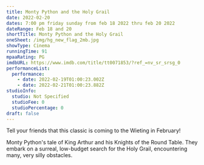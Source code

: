 ```yaml
---
title: Monty Python and the Holy Grail
date: 2022-02-20
dates: 7:00 pm friday sunday from feb 18 2022 thru feb 20 2022
dateRange: Feb 18 and 20
shortTitle: Monty Python and the Holy Grail
oneSheet: /img/hg_new_flag_2mb.jpg
showType: Cinema
runningTime: 91
mpaaRating: PG
imdbURL: https://www.imdb.com/title/tt0071853/?ref_=nv_sr_srsg_0
performanceList:
  performance:
    - date: 2022-02-19T01:00:23.002Z
    - date: 2022-02-21T01:00:23.882Z
studioInfo:
  studio: Not Specified
  studioFee: 0
  studioPercentage: 0
draft: false
---
```

Tell your friends that this classic is coming to the Wieting in February!

Monty Python's tale of King Arthur and his Knights of the Round Table. They embark on a surreal, low-budget search for the Holy Grail, encountering many, very silly obstacles.